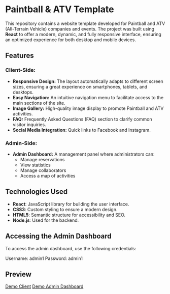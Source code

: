 # Paintball & ATV Template

This repository contains a website template developed for Paintball and ATV (All-Terrain Vehicle) companies and events. The project was built using **React** to offer a modern, dynamic, and fully responsive interface, ensuring an optimized experience for both desktop and mobile devices.

## Features

### Client-Side:
- **Responsive Design:** The layout automatically adapts to different screen sizes, ensuring a great experience on smartphones, tablets, and desktops.
- **Easy Navigation:** An intuitive navigation menu to facilitate access to the main sections of the site.
- **Image Gallery:** High-quality image display to promote Paintball and ATV activities.
- **FAQ:** Frequently Asked Questions (FAQ) section to clarify common visitor inquiries.
- **Social Media Integration:** Quick links to Facebook and Instagram.

### Admin-Side:
- **Admin Dashboard:** A management panel where administrators can:
  - Manage reservations
  - View statistics
  - Manage collaborators
  - Access a map of activities

## Technologies Used

- **React**: JavaScript library for building the user interface.
- **CSS3**: Custom styling to ensure a modern design.
- **HTML5**: Semantic structure for accessibility and SEO.
- **Node.js**: Used for the backend.

## Accessing the Admin Dashboard

To access the admin dashboard, use the following credentials:

Username: admin1
Password: admin1


## Preview
[Demo Client](https://paintball-atv-frontend.onrender.com/)
[Demo Admin Dashboard](https://paintball-atv-frontend.onrender.com/dash)


